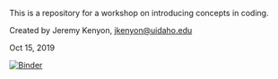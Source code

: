 This is a repository for a workshop on introducing concepts in coding.

Created by Jeremy Kenyon, jkenyon@uidaho.edu

Oct 15, 2019

[![Binder](https://mybinder.org/badge_logo.svg)](https://mybinder.org/v2/gh/jkenyon/coding-concepts/master)
